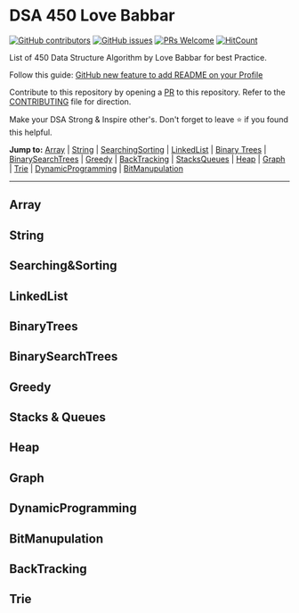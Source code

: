 # DSA 450 Love Babbar

[![GitHub contributors](https://img.shields.io/github/contributors/nouveau-riche/DSA-450-Love-Babbar)](https://github.com/nouveau-riche/DSA-450-Love-Babbar/graphs/contributors) [![GitHub issues](https://img.shields.io/github/issues/nouveau-riche/DSA-450-Love-Babbar)](https://github.com/nouveau-riche/DSA-450-Love-Babbar/issues) [![PRs Welcome](https://img.shields.io/badge/PRs-welcome-brightgreen.svg?style=flat-square)](https://github.com/coderjojo/creative-profile-readme/pulls) [![HitCount](https://views.whatilearened.today/views/github/nouveau-riche/DSA-450-Love-Babbar.svg)](https://github.com/nouveau-riche/DSA-450-Love-Babbar)

List of 450 Data Structure Algorithm by Love Babbar for best Practice.

Follow this guide: [GitHub new feature to add README on your Profile ](https://dev.to/nouveau-riche/github-new-feature-to-add-readme-on-your-profile-ggc)

Contribute to this repository by opening a [PR](./CONTRIBUTING.md) to this repository. Refer to the [CONTRIBUTING](./CONTRIBUTING.md) file for direction.

Make your DSA Strong & Inspire other's. Don't forget to leave :star: if you found this helpful.

**Jump to:** [Array](#array) | [String](#string) | [SearchingSorting](#searchingsorting) | [LinkedList](#linkedList) | [Binary Trees](#binarytrees) | [BinarySearchTrees](#binarysearchtrees) | [Greedy](#greedy) | [BackTracking](#backtracking) | [StacksQueues](#stacksqueues) | [Heap](#heap) | [Graph](#graph) | [Trie](#trie) | [DynamicProgramming](#dynamicprogramming) | [BitManupulation](#bitmanupulation)

---

## Array

















## String










## Searching&Sorting






## LinkedList






## BinaryTrees






## BinarySearchTrees







## Greedy


## Stacks & Queues





## Heap




## Graph




## DynamicProgramming




## BitManupulation






## BackTracking




## Trie





